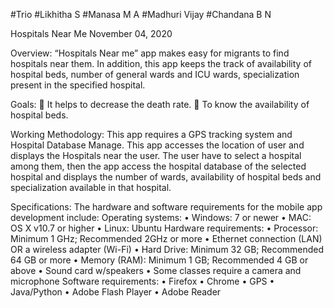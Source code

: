 #Trio
#Likhitha S
#Manasa M A
#Madhuri Vijay
#Chandana B N

Hospitals Near Me
November 04, 2020

Overview:
  “Hospitals Near me” app makes easy for migrants to find hospitals near them. In addition, this app keeps the track of availability of hospital beds, number of general wards and ICU wards, specialization present in the specified hospital.

Goals:
 	It helps to decrease the death rate.
 	To know the availability of hospital beds.

Working Methodology:
  This app requires a GPS tracking system and Hospital Database Manage.
This app accesses the location of user and displays the Hospitals near the user. The user have to select a hospital among them, then the app access the hospital database of the selected hospital and displays the number of wards, availability of hospital beds and specialization available in that hospital.

Specifications:
  The hardware and software requirements for the mobile app development include:
Operating systems:
 •	Windows: 7 or newer
 •	MAC: OS X v10.7 or higher
 •	Linux: Ubuntu
Hardware requirements:
 •	Processor: Minimum 1 GHz; Recommended 2GHz or more
 •	Ethernet connection (LAN) OR a wireless adapter (Wi-Fi)
 •	Hard Drive: Minimum 32 GB; Recommended 64 GB or more
 •	Memory (RAM): Minimum 1 GB; Recommended 4 GB or above
 •	Sound card w/speakers
 •	Some classes require a camera and microphone
Software requirements:
 •	Firefox
 •	Chrome
 •	GPS
 •	Java/Python
 •	Adobe Flash Player
 •	Adobe Reader
